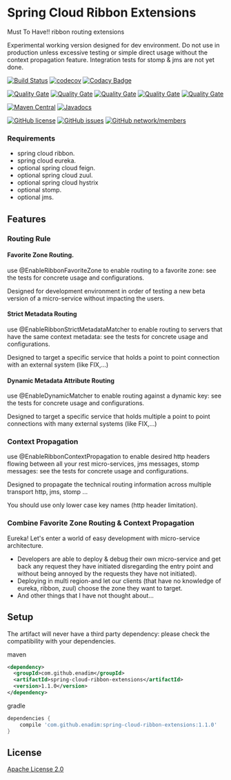 # Spring Cloud Ribbon Extensions
Must To Have!! ribbon routing extensions

Experimental working version designed for dev environment.
Do not use in production unless excessive testing or simple direct usage without the context propagation feature.
Integration tests for stomp & jms are not yet done.

[![Build Status](https://travis-ci.org/enadim/spring-cloud-ribbon-extensions.svg?branch=master)](https://travis-ci.org/enadim/spring-cloud-ribbon-extensions)
[![codecov](https://codecov.io/gh/enadim/spring-cloud-ribbon-extensions/branch/master/graph/badge.svg)](https://codecov.io/gh/enadim/spring-cloud-ribbon-extensions)
[![Codacy Badge](https://api.codacy.com/project/badge/Grade/bf7e3455f2894da19b1e250173c9ace1)](https://www.codacy.com/app/enadim/spring-cloud-ribbon-extensions?utm_source=github.com&amp;utm_medium=referral&amp;utm_content=enadim/spring-cloud-ribbon-extensions&amp;utm_campaign=Badge_Grade)

[![Quality Gate](https://sonarcloud.io/api/badges/measure?key=enadim:spring-cloud-ribbon-extensions:master&metric=reliability_rating)](https://sonarcloud.io/component_measures?id=enadim%3Aspring-cloud-ribbon-extensions%3Amaster&metric=reliability_rating)
[![Quality Gate](https://sonarcloud.io/api/badges/measure?key=enadim:spring-cloud-ribbon-extensions:master&metric=security_rating)](https://sonarcloud.io/component_measures?id=enadim%3Aspring-cloud-ribbon-extensions%3Amaster&metric=security_rating)
[![Quality Gate](https://sonarcloud.io/api/badges/measure?key=enadim:spring-cloud-ribbon-extensions:master&metric=sqale_rating)](https://sonarcloud.io/component_measures?id=enadim%3Aspring-cloud-ribbon-extensions%3Amaster&metric=sqale_rating)
[![Quality Gate](https://sonarcloud.io/api/badges/measure?key=enadim:spring-cloud-ribbon-extensions:master&metric=coverage)](https://sonarcloud.io/component_measures?id=enadim%3Aspring-cloud-ribbon-extensions%3Amaster&metric=Coverage)
[![Quality Gate](https://sonarcloud.io/api/badges/measure?key=enadim:spring-cloud-ribbon-extensions:master&metric=duplicated_lines_density)](https://sonarcloud.io/component_measures?id=enadim%3Aspring-cloud-ribbon-extensions%3Amaster&metric=Duplications)

[![Maven Central](https://img.shields.io/maven-central/v/enadim/spring-cloud-ribbon-extensions.svg)](http://search.maven.org/#artifactdetails%7Ccom.github.enadim%7Cspring-cloud-ribbon-extensions%7C1.1.0%7C)
[![Javadocs](http://www.javadoc.io/badge/com.github.enadim/spring-cloud-ribbon-extensions.svg)](http://www.javadoc.io/doc/com.github.enadim/spring-cloud-ribbon-extensions)

[![GitHub license](https://img.shields.io/github/license/enadim/spring-cloud-ribbon-extensions.svg)](https://github.com/enadim/spring-cloud-ribbon-extensions/master/LICENSE)
[![GitHub issues](https://img.shields.io/github/issues/enadim/spring-cloud-ribbon-extensions.svg)](https://github.com/enadim/spring-cloud-ribbon-extensions/issues)
[![GitHub network/members](https://img.shields.io/github/forks/enadim/spring-cloud-ribbon-extensions.svg)](https://github.com/enadim/spring-cloud-ribbon-extensions/network/members)

### Requirements
* spring cloud ribbon.
* spring cloud eureka.
* optional spring cloud feign.
* optional spring cloud zuul.
* optional spring cloud hystrix
* optional stomp.
* optional jms.


## Features

### Routing Rule
#### Favorite Zone Routing.
use @EnableRibbonFavoriteZone to enable routing to a favorite zone: see the tests for concrete usage and configurations.

Designed for development environment in order of testing a new beta version of a micro-service without impacting the users.

#### Strict Metadata Routing
use @EnableRibbonStrictMetadataMatcher to enable routing to servers that have the same context metadata: see the tests for concrete usage and configurations.

Designed to target a specific service that holds a point to point connection with an external system (like FIX,...)


#### Dynamic Metadata Attribute Routing
use @EnableDynamicMatcher to enable routing against a dynamic key: see the tests for concrete usage and configurations.

Designed to target a specific service that holds multiple a point to point connections with many external systems (like FIX,...)

### Context Propagation
use @EnableRibbonContextPropagation to enable desired http headers flowing between all your rest micro-services, jms messages, stomp messages: see the tests for concrete usage and configurations.

Designed to propagate the technical routing information across multiple transport http, jms, stomp ...

You should use only lower case key names (http header limitation).

### Combine Favorite Zone Routing & Context Propagation
Eureka! Let's enter a world of easy development with micro-service architecture.
* Developers are able to deploy & debug their own micro-service and get back any request they have initiated disregarding the entry point and without being annoyed by the requests they have not initiated).
* Deploying in multi region-and let our clients (that have no knowledge of eureka, ribbon, zuul) choose the zone they want to target.
* And other things that I have not thought about...

## Setup
The artifact will never have a third party dependency: please check the compatibility with your dependencies.

maven
```xml
<dependency>
  <groupId>com.github.enadim</groupId>
  <artifactId>spring-cloud-ribbon-extensions</artifactId>
  <version>1.1.0</version>
</dependency>
```

gradle
```gradle
dependencies {
    compile 'com.github.enadim:spring-cloud-ribbon-extensions:1.1.0'
}
```

## License

[Apache License 2.0](https://www.apache.org/licenses/LICENSE-2.0)

